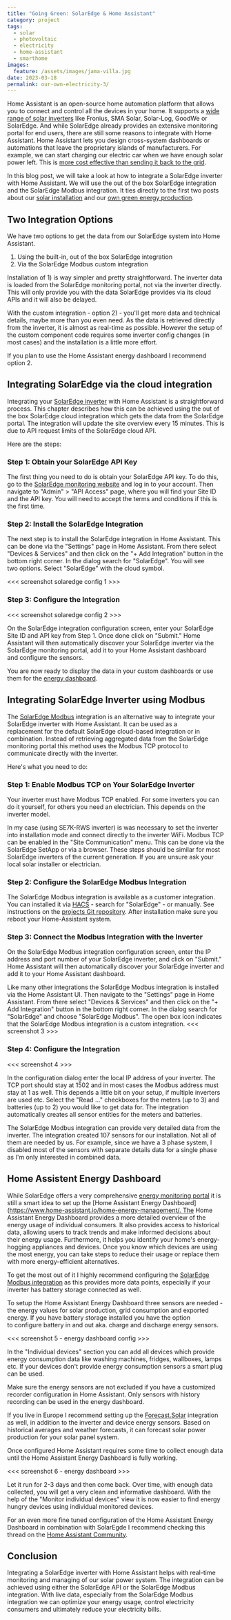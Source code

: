 ```yaml
---
title: "Going Green: SolarEdge & Home Assistant"
category: project
tags:
  - solar
  - photovoltaic
  - electricity
  - home-assistant
  - smarthome
images:
  feature: /assets/images/jama-villa.jpg
date: 2023-03-18
permalink: our-own-electricity-3/
---
```

Home Assistant is an open-source home automation platform that allows you to connect and control all the devices in your home. It supports a [wide range of solar inverters](https://www.home-assistant.io/integrations/#energy) like Fronius, SMA Solar, Solar-Log, GoodWe or SolarEdge. And while SolarEdge already provides an extensive monitoring portal for end users, there are still some reasons to integrate with Home Assistant. Home Assistant lets you design cross-system dashboards or automations that leave the proprietary islands of manufacturers. For example, we can start charging our electric car when we have enough solar power left. This is [more cost effective than sending it back to the grid](/our-own-electricity-2/#making-the-maths).

In this blog post, we will take a look at how to integrate a SolarEdge inverter with Home Assistant. We will use the out of the box SolarEdge integration and the SolarEdge Modbus integration. It ties directly to the first two posts about our [solar installation](/our-own-electricity-1/) and our [own green energy production](/our-own-electricity-2/).

## Two Integration Options

We have two options to get the data from our SolarEdge system into Home Assistant.

1) Using the built-in, out of the box SolarEdge integration
2) Via the SolarEdge Modbus custom integration

Installation of 1) is way simpler and pretty straightforward. The inverter data is loaded from the SolarEdge monitoring portal, not via the inverter directly. This will only provide you with the data SolarEdge provides via its cloud APIs and it will also be delayed.

With the custom integration - option 2) - you'll get more data and technical details, maybe more than you even need. As the data is retrieved directly from the inverter, it is almost as real-time as possible. However the setup of the custom component code requires some inverter config changes (in most cases) and the installation is a little more effort.

If you plan to use the Home Assistant energy dashboard I recommend option 2.

## Integrating SolarEdge via the cloud integration

Integrating your [SolarEdge inverter](https://www.home-assistant.io/integrations/solaredge/) with Home Assistant is a straightforward process. This chapter describes how this can be achieved using the out of the box SolarEdge cloud integration which gets the data from the SolarEdge portal. The integration will update the site overview every 15 minutes. This is due to API request limits of the SolarEdge cloud API.

Here are the steps:

### Step 1: Obtain your SolarEdge API Key

The first thing you need to do is obtain your SolarEdge API key. To do this, go to the [SolarEdge monitoring website](https://monitoring.solaredge.com) and log in to your account. Then navigate to "Admin" > "API Access" page, where you will find your Site ID and the API key. You will need to accept the terms and conditions if this is the first time.

### Step 2: Install the SolarEdge Integration

The next step is to install the SolarEdge integration in Home Assistant. This can be done via the "Settings" page in Home Assistant. From there select "Devices & Services" and then click on the "+ Add Integration" button in the bottom right corner. In the dialog search for "SolarEdge". You will see two options. Select "SolarEdge" with the cloud symbol.

<<< screenshot solaredge config 1 >>>

### Step 3: Configure the Integration

<<< screenshot solaredge config 2 >>>

On the SolarEdge integration configuration screen, enter your SolarEdge Site ID and API key from Step 1. Once done click on "Submit." Home Assistant will then automatically discover your SolarEdge inverter via the SolarEdge monitoring portal, add it to your Home Assistant dashboard and configure the sensors.

You are now ready to display the data in your custom dashboards or use them for the [energy dashboard](...).

## Integrating SolarEdge Inverter using Modbus

The [SolarEdge Modbus](https://github.com/binsentsu/home-assistant-solaredge-modbus) integration is an alternative way to integrate your SolarEdge inverter with Home Assistant. It can be used as a replacement for the default SolarEdge cloud-based integration or in combination. Instead of retrieving aggregated data from the SolarEdge monitoring portal this method uses the Modbus TCP protocol to communicate directly with the inverter.

Here's what you need to do:

### Step 1: Enable Modbus TCP on Your SolarEdge Inverter

Your inverter must have Modbus TCP enabled. For some inverters you can do it yourself, for others you need an electrician. This depends on the inverter model.

In my case (using SE7K-RWS inverter) is was necessary to set the inverter into installation mode and connect directly to the inverter WiFi. Modbus TCP can be enabled in the "Site Communication" menu. This can be done via the SolarEdge SetApp or via a browser. These steps should be similar for most SolarEdge inverters of the current generation. If you are unsure ask your local solar installer or electrician.

### Step 2: Configure the SolarEdge Modbus Integration

The SolarEdge Modbus integration is available as a customer integration. You can installed it via [HACS](https://hacs.xyz) - search for "SolarEdge" - or manually. See instructions on the [projects Git repository](https://github.com/binsentsu/home-assistant-solaredge-modbus).
After installation make sure you reboot your Home-Assistant system.

### Step 3: Connect the Modbus Integration with the Inverter

On the SolarEdge Modbus integration configuration screen, enter the IP address and port number of your SolarEdge inverter, and click on "Submit." Home Assistant will then automatically discover your SolarEdge inverter and add it to your Home Assistant dashboard.

Like many other integrations the SolarEdge Modbus integration is installed via the Home Assistant UI. Then navigate to the "Settings" page in Home Assistant. From there select "Devices & Services" and then click on the "+ Add Integration" button in the bottom right corner. In the dialog search for "SolarEdge" and choose "SolarEdge Modbus". The open box icon indicates that the SolarEdge Modbus integration is a custom integration.
<<< screenshot 3 >>>

### Step 4: Configure the Integration

<<< screenshot 4 >>>

In the configuration dialog enter the local IP address of your inverter. The TCP port should stay at 1502 and in most cases the Modbus address must stay at 1 as well. This depends a little bit on your setup, if multiple inverters are used etc. Select the "Read ..." checkboxes for the meters (up to 3) and batteries (up to 2) you would like to get data for. The integration automatically creates all sensor entities for the meters and batteries.

The SolarEdge Modbus integration can provide very detailed data from the inverter. The integration created 107 sensors for our installation. Not all of them are needed by us. For example, since we have a 3 phase system, I disabled most of the sensors with separate details data for a single phase as I'm only interested in combined data.

## Home Assistent Energy Dashboard

While SolarEdge offers a very comprehensive [energy monitoring portal](https://monitoring.solaredge.com) it is still a smart idea to set up the [Home Assistant Energy Dashboard](https://www.home-assistant.io/home-energy-management/. The Home Assistant Energy Dashboard provides a more detailed overview of the energy usage of individual consumers. It also provides access to historical data, allowing users to track trends and make informed decisions about their energy usage. Furthermore, it helps you identify your home's energy-hogging appliances and devices. Once you know which devices are using the most energy, you can take steps to reduce their usage or replace them with more energy-efficient alternatives.

To get the most out of it I highly recommend configuring the [SolarEdge Modbus integration](#xxxxxxxx) as this provides more data points, especially if your inverter has battery storage connected as well.

To setup the Home Assistant Energy Dashboard three sensors are needed - the energy values for solar production, grid consumption and exported energy. If you have battery storage installed you have the option to configure battery in and out aka. charge and discharge energy sensors.

<<< screenshot 5 - energy dashboard config >>>

In the "Individual devices" section you can add all devices which provide energy consumption data like washing machines, fridges, wallboxes, lamps etc. If your devices don't provide energy consumption sensors a smart plug can be used.

Make sure the energy sensors are not excluded if you have a customized recorder configuration in Home Assistant. Only sensors with history recording can be used in the energy dashboard.

If you live in Europe I recommend setting up the [Forecast.Solar](https://www.home-assistant.io/integrations/forecast_solar/) integration as well, in addition to the inverter and device energy sensors. Based on historical averages and weather forecasts, it can forecast solar power production for your solar panel system.

Once configured Home Assistant requires some time to collect enough data until the Home Assistant Energy Dashboard is fully working.

<<< screenshot 6 - energy dashboard >>>

Let it run for 2-3 days and then come back. Over time, with enough data collected, you will get a very clean and informative dashboard. With the help of the "Monitor individual devices" view it is now easier to find energy hungry devices using individual monitored devices.

For an even more fine tuned configuration of the Home Assistant Energy Dashboard in combination with SolarEgde I recommend checking this thread on the [Home Assistant Community](https://community.home-assistant.io/t/updated-solaredge-modbus-full-setup-guide-with-energy-dashboard-integration-for-installations-with-battery-connected/340956).

## Conclusion

Integrating a SolarEdge inverter with Home Assistant helps with real-time monitoring and managing of our solar power system. The integration can be achieved using either the SolarEdge API or the SolarEdge Modbus integration. With live data, especially from the SolarEdge Modbus integration we can optimize your energy usage, control electricity consumers and ultimately reduce your electricity bills.